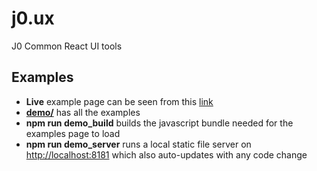 # j0.ux
J0 Common React UI tools

## Examples

- **Live** example page can be seen from this [link](https://rawgit.com/rameshvk/j0.ux/master/demo/html/index.html)
- **[demo/](/demo)** has all the examples
- **npm run demo_build** builds the javascript bundle needed for the examples page to load
- **npm run demo_server** runs a local static file server on [http://localhost:8181](http://localhost:8181) which also auto-updates with any code change
